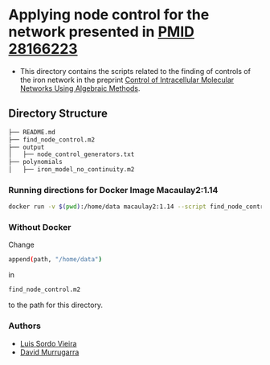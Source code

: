 # Applying node control for the network presented in [PMID 28166223](https://www.ncbi.nlm.nih.gov/pubmed/28166223)
* This directory contains the scripts related to the finding of controls of the iron network in the  preprint [Control of Intracellular Molecular Networks Using Algebraic Methods](https://www.biorxiv.org/content/10.1101/682989v1).
## Directory Structure

```bash
├── README.md
├── find_node_control.m2
├── output
│   ├── node_control_generators.txt
├── polynomials
│   ├── iron_model_no_continuity.m2
```

### Running directions for Docker Image Macaulay2:1.14

```bash
docker run -v $(pwd):/home/data macaulay2:1.14 --script find_node_controls.m2
``` 

### Without Docker
Change 
```bash 
append(path, "/home/data")
```
in 
```bash
find_node_control.m2
```
to the path for this directory.

### Authors
* [Luis Sordo Vieira](mailto:luis.sordovieira@jax.org)
* [David Murrugarra](mailto:murruagarra@uky.edu)

